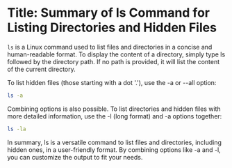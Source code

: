 # Title: Summary of ls Command for Listing Directories and Hidden Files

`ls` is a Linux command used to list files and directories in a concise and human-readable format. To display the content of a directory, simply type ls followed by the directory path. If no path is provided, it will list the content of the current directory.

To list hidden files (those starting with a dot '.'), use the -a or --all option:


```bash
ls -a
```

Combining options is also possible. To list directories and hidden files with more detailed information, use the -l (long format) and -a options together:

```bash
ls -la
```

In summary, ls is a versatile command to list files and directories, including hidden ones, in a user-friendly format. By combining options like -a and -l, you can customize the output to fit your needs.